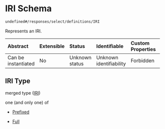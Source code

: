 # IRI Schema

```txt
undefined#/responses/select/definitions/IRI
```

Represents an IRI.

| Abstract            | Extensible | Status         | Identifiable            | Custom Properties | Additional Properties | Access Restrictions | Defined In                                                                     |
| :------------------ | :--------- | :------------- | :---------------------- | :---------------- | :-------------------- | :------------------ | :----------------------------------------------------------------------------- |
| Can be instantiated | No         | Unknown status | Unknown identifiability | Forbidden         | Allowed               | none                | [okp4-cognitarium.json\*](schema/okp4-cognitarium.json "open original schema") |

## IRI Type

merged type ([IRI](okp4-cognitarium-responses-selectresponse-definitions-iri.md))

one (and only one) of

* [Prefixed](okp4-cognitarium-responses-selectresponse-definitions-iri-oneof-prefixed.md "check type definition")

* [Full](okp4-cognitarium-responses-selectresponse-definitions-iri-oneof-full.md "check type definition")
